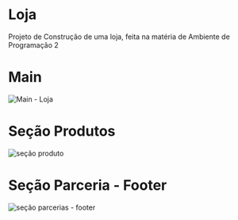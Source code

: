 # Loja
Projeto de Construção de uma loja, feita na matéria de Ambiente de Programação 2

# Main
![Main - Loja](https://user-images.githubusercontent.com/90356500/180336327-9b79423d-574e-4379-8e34-595f84c1ece3.png)

# Seção Produtos
![seção produto](https://user-images.githubusercontent.com/90356500/180336353-cb22f752-c983-4d40-8ea8-6e910b29d148.png)

# Seção Parceria - Footer
![seção parcerias - footer](https://user-images.githubusercontent.com/90356500/180336368-be9a15df-ccf2-4fd2-9432-c7f3348f5299.png)
